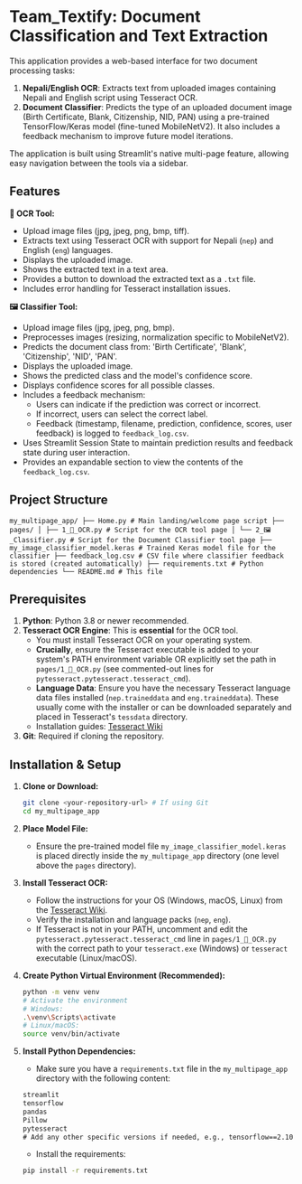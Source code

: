 # Team_Textify: Document Classification and Text Extraction

This application provides a web-based interface for two document processing tasks:
1.  **Nepali/English OCR**: Extracts text from uploaded images containing Nepali and English script using Tesseract OCR.
2.  **Document Classifier**: Predicts the type of an uploaded document image (Birth Certificate, Blank, Citizenship, NID, PAN) using a pre-trained TensorFlow/Keras model (fine-tuned MobileNetV2). It also includes a feedback mechanism to improve future model iterations.

The application is built using Streamlit's native multi-page feature, allowing easy navigation between the tools via a sidebar.

## Features

**📄 OCR Tool:**
*   Upload image files (jpg, jpeg, png, bmp, tiff).
*   Extracts text using Tesseract OCR with support for Nepali (`nep`) and English (`eng`) languages.
*   Displays the uploaded image.
*   Shows the extracted text in a text area.
*   Provides a button to download the extracted text as a `.txt` file.
*   Includes error handling for Tesseract installation issues.

**🖼️ Classifier Tool:**
*   Upload image files (jpg, jpeg, png, bmp).
*   Preprocesses images (resizing, normalization specific to MobileNetV2).
*   Predicts the document class from: 'Birth Certificate', 'Blank', 'Citizenship', 'NID', 'PAN'.
*   Displays the uploaded image.
*   Shows the predicted class and the model's confidence score.
*   Displays confidence scores for all possible classes.
*   Includes a feedback mechanism:
    *   Users can indicate if the prediction was correct or incorrect.
    *   If incorrect, users can select the correct label.
    *   Feedback (timestamp, filename, prediction, confidence, scores, user feedback) is logged to `feedback_log.csv`.
*   Uses Streamlit Session State to maintain prediction results and feedback state during user interaction.
*   Provides an expandable section to view the contents of the `feedback_log.csv`.

## Project Structure
` my_multipage_app/
├── Home.py # Main landing/welcome page script
├── pages/
│ ├── 1_📄_OCR.py # Script for the OCR tool page
│ └── 2_🖼️_Classifier.py # Script for the Document Classifier tool page
├── my_image_classifier_model.keras # Trained Keras model file for the classifier
├── feedback_log.csv # CSV file where classifier feedback is stored (created automatically)
├── requirements.txt # Python dependencies
└── README.md # This file `

## Prerequisites

1.  **Python**: Python 3.8 or newer recommended.
2.  **Tesseract OCR Engine**: This is **essential** for the OCR tool.
    *   You must install Tesseract OCR on your operating system.
    *   **Crucially**, ensure the Tesseract executable is added to your system's PATH environment variable OR explicitly set the path in `pages/1_📄_OCR.py` (see commented-out lines for `pytesseract.pytesseract.tesseract_cmd`).
    *   **Language Data**: Ensure you have the necessary Tesseract language data files installed (`nep.traineddata` and `eng.traineddata`). These usually come with the installer or can be downloaded separately and placed in Tesseract's `tessdata` directory.
    *   Installation guides: [Tesseract Wiki](https://github.com/tesseract-ocr/tesseract/wiki)
3.  **Git**: Required if cloning the repository.

## Installation & Setup

1.  **Clone or Download:**
    ```bash
    git clone <your-repository-url> # If using Git
    cd my_multipage_app
    ```

2.  **Place Model File:**
    *   Ensure the pre-trained model file `my_image_classifier_model.keras` is placed directly inside the `my_multipage_app` directory (one level above the `pages` directory).

3.  **Install Tesseract OCR:**
    *   Follow the instructions for your OS (Windows, macOS, Linux) from the [Tesseract Wiki](https://github.com/tesseract-ocr/tesseract/wiki).
    *   Verify the installation and language packs (`nep`, `eng`).
    *   If Tesseract is not in your PATH, uncomment and edit the `pytesseract.pytesseract.tesseract_cmd` line in `pages/1_📄_OCR.py` with the correct path to your `tesseract.exe` (Windows) or `tesseract` executable (Linux/macOS).

4.  **Create Python Virtual Environment (Recommended):**
    ```bash
    python -m venv venv
    # Activate the environment
    # Windows:
    .\venv\Scripts\activate
    # Linux/macOS:
    source venv/bin/activate
    ```

5.  **Install Python Dependencies:**
    *   Make sure you have a `requirements.txt` file in the `my_multipage_app` directory with the following content:
      ```txt
      streamlit
      tensorflow
      pandas
      Pillow
      pytesseract
      # Add any other specific versions if needed, e.g., tensorflow==2.10.0
      ```
    *   Install the requirements:
      ```bash
      pip install -r requirements.txt
